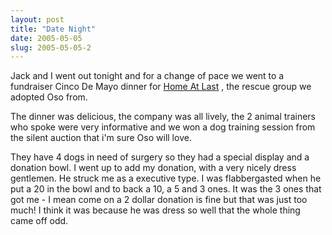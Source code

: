 ```yaml
---
layout: post
title: "Date Night"
date: 2005-05-05
slug: 2005-05-05-2
---
```


Jack and I went out tonight and for a change of pace we went to a fundraiser Cinco De Mayo dinner for  [Home At Last](http://www.homeatlast.org) , the rescue group we adopted Oso from.

The dinner was delicious, the company was all lively, the 2 animal trainers who spoke were very informative and we won a dog training session from the silent auction that i&apos;m sure Oso will love. 

They have 4 dogs in need of surgery so they had a special display and a donation bowl.  I went up to add my donation, with a very nicely dress gentlemen.  He struck me as a executive type.  I was flabbergasted when he put a 20 in the bowl and to back a 10, a 5 and 3 ones.  It was the 3 ones that got me - I mean come on a 2 dollar donation is fine but that was just too much!  I think it was because he was dress so well that the whole thing came off odd.
